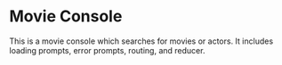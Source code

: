 # Movie Console

This is a movie console which searches for movies or actors. It includes loading prompts, error prompts, routing, and reducer.
